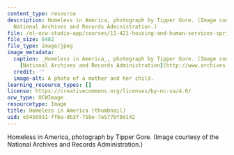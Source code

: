 ```yaml
---
content_type: resource
description: Homeless in America, photograph by Tipper Gore. (Image courtesy of the
  National Archives and Records Administration.)
file: /ol-ocw-studio-app/courses/11-421-housing-and-human-services-spring-2005/e5456931ffbadb3f75be7a577bf8d142_11-421s05-th.jpg
file_size: 6482
file_type: image/jpeg
image_metadata:
  caption: _Homeless in America_, photograph by Tipper Gore. (Image courtesy of the
    [National Archives and Records Administration](http://www.archives.gov/).)
  credit: ''
  image-alt: A photo of a mother and her child.
learning_resource_types: []
license: https://creativecommons.org/licenses/by-nc-sa/4.0/
ocw_type: OCWImage
resourcetype: Image
title: Homeless in America (thumbnail)
uid: e5456931-ffba-db3f-75be-7a577bf8d142
---
```

Homeless in America, photograph by Tipper Gore. (Image courtesy of the National Archives and Records Administration.)